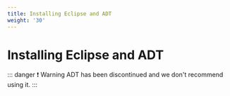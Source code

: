 ```yaml
---
title: Installing Eclipse and ADT
weight: '30'
---
```


# Installing Eclipse and ADT

::: danger ❗️ Warning
ADT has been discontinued and we don't recommend using it.
:::
